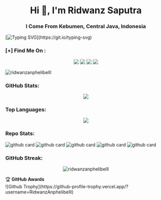 <h1 align="center">Hi 👋, I'm Ridwanz Saputra</h1>
<h3 align="center">I Come From Kebumen, Central Java, Indonesia</h3>

[![Typing SVG](https://readme-typing-svg.herokuapp.com?color=2de2df&background=DBDBDB00&lines=Jangan%20Lupa%20Turu!)](https://git.io/typing-svg)

### **[+] Find Me On :**
<p align="center">
  <a href="https://instagram.com/ridwanz_sptra"><img src="https://img.shields.io/badge/Instagram-E4405F?style=for-the-badge&logo=instagram&logoColor=white"/></a>
  <a href="https://wa.me/6285225416745"><img src="https://img.shields.io/badge/WhatsApp-25D366?style=for-the-badge&logo=whatsapp&logoColor=white" /></a>
  <a href="https://www.facebook.com/RidwanzAnphelibelll"><img src="https://img.shields.io/badge/Facebook-%234267B2.svg?&style=for-the-badge&logo=facebook&logoColor=white" /></a>
  <a href="https://t.me/RidwanzSaputra"><img src="https://img.shields.io/badge/Telegram-%230088cc.svg?&style=for-the-badge&logo=telegram&logoColor=white" /></a>
</p>

<p align="left"> 
  <img src="https://komarev.com/ghpvc/?username=ridwanzanphelibelll&label=Profile%20views&color=0e75b6&style=flat" alt="ridwanzanphelibelll" />
</p>

### **GitHub Stats:**
<p align="center">
  <a href="https://github.com/ridwanzanphelibelll"><img src="https://github-readme-stats.vercel.app/api?username=ridwanzanphelibelll&show_icons=true&theme=radical"></a>
</p>

### **Top Languages:**
<p align="center">
  <a href="https://github.com/ridwanzanphelibelll"><img src="https://github-readme-stats.vercel.app/api/top-langs/?username=ridwanzanphelibelll&theme=radical&layout=compact"></a>
</p> 

### **Repo Stats:**
![github card](https://github-readme-stats.vercel.app/api/pin/?username=RidwanzAnphelibelll&repo=Wa-OpenAI&theme=dark)
![github card](https://github-readme-stats.vercel.app/api/pin/?username=RidwanzAnphelibelll&repo=Ohmyzsh&theme=nightowl)
![github card](https://github-readme-stats.vercel.app/api/pin/?username=RidwanzAnphelibelll&repo=UptimeRobot&theme=dark)
![github card](https://github-readme-stats.vercel.app/api/pin/?username=RidwanzAnphelibelll&repo=Share&theme=nightowl)
![github card](https://github-readme-stats.vercel.app/api/pin/?username=RidwanzAnphelibelll&repo=RidwanzAnphelibelll&theme=dark)

### **GitHub Streak:**
<p align="center">
  <img align="center" src="https://github-readme-streak-stats.herokuapp.com/?user=ridwanzanphelibelll&" alt="ridwanzanphelibelll" />
</p>

<summary>&#127942 <b>GitHub Awards</b>
</summary>
![Github Trophy](https://github-profile-trophy.vercel.app/?username=RidwanzAnphelibelll)
